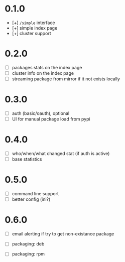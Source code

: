 0.1.0
=====
- [+] `/simple` interface
- [+] simple index page
- [+] cluster support

0.2.0
=====
- [ ] packages stats on the index page
- [ ] cluster info on the index page
- [ ] streaming package from mirror if it not exists locally

0.3.0
=====
- [ ] auth (basic/oauth), optional
- [ ] UI for manual package load from pypi

0.4.0
=====
- [ ] who/when/what changed stat (if auth is active)
- [ ] base statistics

0.5.0
=====
- [ ] command line support
- [ ] better config (ini?)

0.6.0
=====
- [ ] email alerting if try to get non-existance package
- [ ] packaging: deb
- [ ] packaging: rpm

